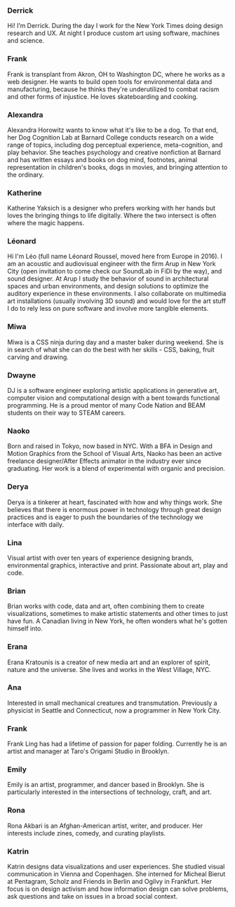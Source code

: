### Derrick

Hi! I’m Derrick. During the day I work for the New York Times doing design research and UX. At night I produce custom art using software, machines and science.

### Frank

Frank is transplant from Akron, OH to Washington DC, where he works as a web designer. He wants to build open tools for environmental data and manufacturing, because he thinks they're underutilized to combat racism and other forms of injustice. He loves skateboarding and cooking.

### Alexandra

Alexandra Horowitz wants to know what it's like to be a dog. To that end, her Dog Cognition Lab at Barnard College conducts research on a wide range of topics, including dog perceptual experience, meta-cognition, and play behavior. She teaches psychology and creative nonfiction at Barnard and has written essays and books on dog mind, footnotes, animal representation in children's books, dogs in movies, and bringing attention to the ordinary.

### Katherine

Katherine Yaksich is a designer who prefers working with her hands but loves the bringing things to life digitally. Where the two intersect is often where the magic happens. 

### Léonard

Hi I'm Léo (full name Léonard Roussel, moved here from Europe in 2016). I am an acoustic and audiovisual engineer with the firm Arup in New York City (open invitation to come check our SoundLab in FiDi by the way), and sound designer. At Arup I study the behavior of sound in architectural spaces and urban environments, and design solutions to optimize the auditory experience in these environments. I also collaborate on multimedia art installations (usually involving 3D sound) and would love for the art stuff I do to rely less on pure software and involve more tangible elements.

### Miwa

Miwa is a CSS ninja during day and a master baker during weekend. She is in search of what she can do the best with her skills - CSS, baking, fruit carving and drawing.

### Dwayne

DJ is a software engineer exploring artistic applications in generative art, computer vision and computational design with a bent towards functional programming. He is a proud mentor of many Code Nation and BEAM students on their way to STEAM careers.

### Naoko

Born and raised in Tokyo, now based in NYC. With a BFA in Design and Motion Graphics from the School of Visual Arts, Naoko has been an active freelance designer/After Effects animator in the industry ever since graduating. Her work is a blend of experimental with organic and precision.

### Derya

Derya is a tinkerer at heart, fascinated with how and why things work. She believes that there is enormous power in technology through great design practices and is eager to push the boundaries of the technology we interface with daily. 

### Lina

Visual artist with over ten years of experience designing brands, environmental graphics, interactive and print. Passionate about art, play and code. 

### Brian

Brian works with code, data and art, often combining them to create visualizations, sometimes to make artistic statements and other times to just have fun. A Canadian living in New York, he often wonders what he's gotten himself into.

### Erana

Erana Kratounis is a creator of new media art and an explorer of spirit, nature and the universe. She lives and works in the West Village, NYC.

### Ana

Interested in small mechanical creatures and transmutation. Previously a physicist in Seattle and Connecticut, now a programmer in New York City.

### Frank

Frank Ling has had a lifetime of passion for paper folding. Currently he is an artist and manager at Taro's Origami Studio in Brooklyn.

### Emily

Emily is an artist, programmer, and dancer based in Brooklyn. She is particularly interested in the intersections of technology, craft, and art.

### Rona

Rona Akbari is an Afghan-American artist, writer, and producer. Her interests include zines, comedy, and curating playlists.

### Katrin

Katrin designs data visualizations and user experiences. She studied visual communication in Vienna and Copenhagen. She interned for Micheal Bierut at Pentagram, Scholz and Friends in Berlin and Ogilvy in Frankfurt. Her focus is on design activism and how information design can solve problems, ask questions and take on issues in a broad social context. 
